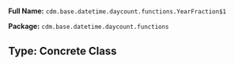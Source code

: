 # 

**Full Name:** `cdm.base.datetime.daycount.functions.YearFraction$1`

**Package:** `cdm.base.datetime.daycount.functions`

## Type: Concrete Class

